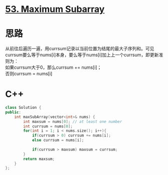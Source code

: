 # [53. Maximum Subarray](https://leetcode.com/problems/maximum-subarray/description/)
# 思路
从前往后遍历一遍，用currsum记录以当前位置为结尾的最大子序列和。可见currsum要么等于nums[i]本身，要么等于nums[i]加上上一个currsum，即更新准则为：  
如果currsum大于0，那么currsum += nums[i]；  
否则currsum = nums[i]  
# C++
``` C++
class Solution {
public:
    int maxSubArray(vector<int>& nums) {
        int maxsum = nums[0]; // at least one number
        int currsum = nums[0];
        for(int i = 1; i < nums.size(); i++){
            if(currsum > 0) currsum += nums[i];
            else currsum = nums[i];
            
            if(currsum > maxsum) maxsum = currsum;
        }
        return maxsum;
    }
};
```
